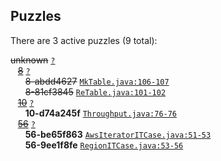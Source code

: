 ## Puzzles

There are 3 active puzzles (9 total):


<del>unknown</del> [`?`](../master/?)<br/>
&nbsp;&nbsp;&nbsp;[<del>8</del>](https://github.com/jcabi/jcabi-dynamo/issues/8) [`?`](../master/?)<br/>
&nbsp;&nbsp;&nbsp;&nbsp;&nbsp;&nbsp;<del>8-abdd4627</del> [`MkTable.java:106-107`](../master/src/main/java/com/jcabi/dynamo/mock/MkTable.java#L106-L107)<br/>
&nbsp;&nbsp;&nbsp;&nbsp;&nbsp;&nbsp;<del>8-81cf3845</del> [`ReTable.java:101-102`](../master/src/main/java/com/jcabi/dynamo/retry/ReTable.java#L101-L102)<br/>
&nbsp;&nbsp;&nbsp;[<del>10</del>](https://github.com/jcabi/jcabi-dynamo/issues/10) [`?`](../master/?)<br/>
&nbsp;&nbsp;&nbsp;&nbsp;&nbsp;&nbsp;**10-d74a245f** [`Throughput.java:76-76`](../master/src/main/java/com/jcabi/dynamo/Throughput.java#L76-L76)<br/>
&nbsp;&nbsp;&nbsp;[<del>56</del>](https://github.com/jcabi/jcabi-dynamo/issues/56) [`?`](../master/?)<br/>
&nbsp;&nbsp;&nbsp;&nbsp;&nbsp;&nbsp;**56-be65f863** [`AwsIteratorITCase.java:51-53`](../master/src/test/java/com/jcabi/dynamo/AwsIteratorITCase.java#L51-L53)<br/>
&nbsp;&nbsp;&nbsp;&nbsp;&nbsp;&nbsp;**56-9ee1f8fe** [`RegionITCase.java:53-56`](../master/src/test/java/com/jcabi/dynamo/RegionITCase.java#L53-L56)<br/>